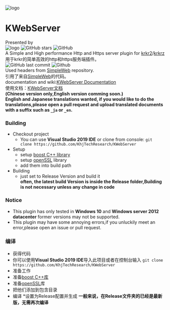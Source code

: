 ![logo](https://khjtechresearch.github.io/KWebServer/logo.png)
# KWebServer  
Presented by  
![logo](https://khjtechresearch.github.io/KWebServer/orglogo.png)
![GitHub stars](https://img.shields.io/github/stars/khjtechresearch/kwebserver?style=plastic)
![GitHub](https://img.shields.io/github/license/khjtechresearch/KWebServer)  
A Simple and High performance Http and Https server plugin for [krkr2](https://github.com/krkrz/krkrz)/[krkrz](https://github.com/krkrz/krkrz)  
用于krkr的简单高效的http和https服务端插件。  
![GitHub last commit](https://img.shields.io/github/last-commit/khjtechresearch/kwebserver)
![Github](https://img.shields.io/github/downloads/KhjTechResearch/KWebServer/latest/total)  
Used headers from [SimpleWeb](https://github.com/eidheim/Simple-Web-Server) repository.  
引用了来自[SimpleWeb](https://github.com/eidheim/Simple-Web-Server)的代码。  
documentation and wiki:[KWebServer Documentation](https://khjtechresearch.github.io/KWebServer/)  
使用文档：[KWebServer文档](https://khjtechresearch.github.io/KWebServer/)  
**(Chinese version only,English version comming soon.)**  
**English and Japanese translations wanted, if you would like to do the translations,please open a pull request and upload translated documents with a suffix such as `_ja` or `_en`.**
### Building
* Checkout project
  * You can use **Visual Studio 2019 IDE** or clone from console:
  `git clone https://github.com/KhjTechResearch/KWebServer`
* Setup
  * setup [boost C++ library](https://www.boost.org/)
  * setup [openSSL](https://github.com/openSSL/openSSL) library
  * add them into build path
* Building
  * just set to Release Version and build it  
**often, the latest build Version is inside the Release folder,Building is not necessary unless any change in code**  
### Notice
* This plugin has only tested in __Windows 10__ and __Windows server 2012 datacenter__ former versions may not be supported.  
* This plugin may have some annoying errors,if you unluckily meet an error,please open an issue or pull request.
### 编译
* 获得代码
 * 你可以使用**Visual Studio 2019 IDE**导入此项目或者在控制台输入
 `git clone https://github.com/KhjTechResearch/KWebServer`
* 准备工作
 * 准备[boost C++库](https://www.boost.org/)
 * 准备[openSSL](https://www.openSSL.org)库
 * 把他们添加到包含目录
* 编译
 *设置为Release配置并生成
 **一般来说，在Release文件夹的已经是最新版，无需再次编译**
